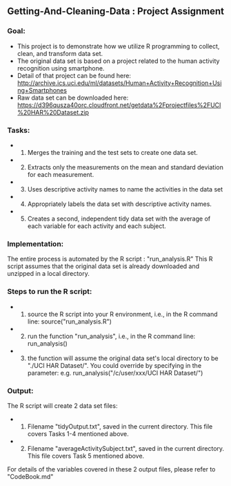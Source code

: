 ## Getting-And-Cleaning-Data : Project Assignment

### Goal:
* This project is to demonstrate how we utilize R programming to collect, clean, and transform data set.
* The original data set is based on a project related to the human activity recognition using smartphone.
* Detail of that project can be found here:
http://archive.ics.uci.edu/ml/datasets/Human+Activity+Recognition+Using+Smartphones 
* Raw data set can be downloaded here:
https://d396qusza40orc.cloudfront.net/getdata%2Fprojectfiles%2FUCI%20HAR%20Dataset.zip 

### Tasks:
* 1. Merges the training and the test sets to create one data set.
* 2. Extracts only the measurements on the mean and standard deviation for each measurement. 
* 3. Uses descriptive activity names to name the activities in the data set
* 4. Appropriately labels the data set with descriptive activity names. 
* 5. Creates a second, independent tidy data set with the average of each variable for each activity and each subject. 

### Implementation:
The entire process is automated by the R script : "run_analysis.R" 
This R script assumes that the original data set is already downloaded and unzipped in a local directory.

### Steps to run the R script:
* 1. source the R script into your R environment, i.e., in the R command line:
	source("run_analysis.R")
* 2. run the function "run_analysis", i.e., in the R command line:
	run_analysis()
* 3. the function will assume the original data set's local directory to be "./UCI HAR Dataset/". You could override by specifying in the parameter:
	e.g. run_analysis("/c/user/xxx/UCI HAR Dataset/")
	
### Output:
The R script will create 2 data set files:
* 1. Filename "tidyOutput.txt", saved in the current directory. This file covers Tasks 1-4 mentioned above.
* 2. Filename "averageActivitySubject.txt", saved in the current directory. This file covers Task 5 mentioned above.

For details of the variables covered in these 2 output files, please refer to "CodeBook.md"



